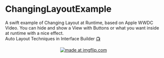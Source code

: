 # ChangingLayoutExample
A swift example of Changing Layout at Runtime, based on Apple WWDC Video. You can hide and show a View with Buttons or what you want inside at runtime with a nice effect.\
Auto Layout Techniques in Interface Builder [:tv:](https://developer.apple.com/videos/play/wwdc2017/412)
<p align="center">
<a href="https://imgflip.com/gif/29iinx"><img src="https://i.imgflip.com/29iinx.gif" title="made at imgflip.com"/></a>
</p>
